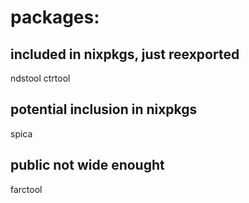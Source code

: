 # packages:
## included in nixpkgs, just reexported
ndstool
ctrtool

## potential inclusion in nixpkgs
spica

## public not wide enought
farctool

